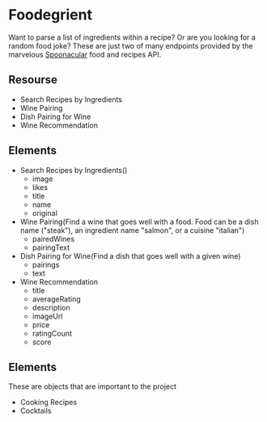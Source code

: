# Foodegrient
Want to parse a list of ingredients within a recipe? Or are you looking for a random food joke? These are just two of many endpoints provided by the marvelous [Spoonacular](https://spoonacular.com/) food and recipes API.

## Resourse

* Search Recipes by Ingredients
* Wine Pairing
* Dish Pairing for Wine
* Wine Recommendation
## Elements

* Search Recipes by Ingredients()
    *  image
    *  likes
    *  title
    *  name
    * original
* Wine Pairing(Find a wine that goes well with a food. Food can be a dish name ("steak"), an ingredient name "salmon", or a cuisine "italian")
    *  pairedWines
    *  pairingText
* Dish Pairing for Wine(Find a dish that goes well with a given wine)
    *  pairings
    *  text
* Wine Recommendation
    *  title
    *  averageRating
    *  description
    *  imageUrl
    *  price
    *  ratingCount
    *  score
## Elements
   These are objects that are important to the project
   * Cooking Recipes
   * Cocktails
